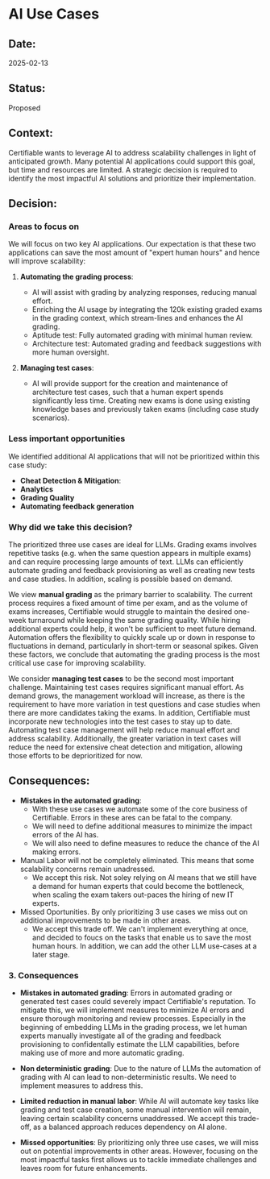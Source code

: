 # AI Use Cases

## Date:
2025-02-13

## Status:
Proposed

## Context:

Certifiable wants to leverage AI to address scalability challenges in light of anticipated growth. Many potential AI applications could support this goal, but time and resources are limited. A strategic decision is required to identify the most impactful AI solutions and prioritize their implementation.

## Decision:

### Areas to focus on
We will focus on two key AI applications. Our expectation is that these two applications can save the most amount of "expert human hours" and hence will improve scalability:

1. **Automating the grading process**: 
    * AI will assist with grading by analyzing responses, reducing manual effort. 
    * Enriching the AI usage by integrating the 120k existing graded exams in the grading context, which stream-lines and enhances the AI grading.
    * Aptitude test: Fully automated grading with minimal human review.
    * Architecture test: Automated grading and feedback suggestions with more human oversight.

2. **Managing test cases**: 
    * AI will provide support for the creation and maintenance of architecture test cases, such that a human expert spends significantly less time. Creating new exams is done using existing knowledge bases and previously taken exams (including case study scenarios).

### Less important opportunities  

We identified additional AI applications that will not be prioritized within this case study: 

* **Cheat Detection & Mitigation**: 
* **Analytics**
* **Grading Quality**
* **Automating feedback generation**

### Why did we take this decision?

The prioritized three use cases are ideal for LLMs.
Grading exams involves repetitive tasks (e.g. when the same question appears in multiple exams) and can require processing large amounts of text. 
LLMs can efficiently automate grading and feedback provisioning as well as creating new tests and case studies. In addition, scaling is possible based on demand.

We view **manual grading** as the primary barrier to scalability.
The current process requires a fixed amount of time per exam, and as the volume of exams increases, Certifiable would struggle to maintain the desired one-week turnaround while keeping the same grading quality.
While hiring additional experts could help, it won't be sufficient to meet future demand.
Automation offers the flexibility to quickly scale up or down in response to fluctuations in demand, particularly in short-term or seasonal spikes. 
Given these factors, we conclude that automating the grading process is the most critical use case for improving scalability.

We consider **managing test cases** to be the second most important challenge. 
Maintaining test cases requires significant manual effort.
As demand grows, the management workload will increase, as there is the requirement to have more variation in test questions and case studies when there are more candidates taking the exams.
In addition, Certifiable must incorporate new technologies into the test cases to stay up to date.
Automating test case management will help reduce manual effort and address scalability.
Additionally, the greater variation in text cases will reduce the need for extensive cheat detection and mitigation, allowing those efforts to be deprioritized for now.

## Consequences:
* **Mistakes in the automated grading**:
    * With these use cases we automate some of the core business of Certifiable. Errors in these ares can be fatal to the company.
    * We will need to define additional measures to minimize the impact errors of the AI has.
    * We will also need to define measures to reduce the chance of the AI making errors.
* Manual Labor will not be completely eliminated. This means that some scalability concerns remain unadressed.
    * We accept this risk. Not soley relying on AI means that we still have a demand for human experts that could become the bottleneck, when scaling the exam takers out-paces the hiring of new IT experts.
* Missed Oportunities. By only prioritizing 3 use cases we miss out on additional improvements to be made in other areas. 
  * We accept this trade off. We can't implement everything at once, and decided to foucs on the tasks that enable us to save the most human hours. In addition, we can add the other LLM use-cases at a later stage.

### 3. Consequences

* **Mistakes in automated grading**: Errors in automated grading or generated test cases could severely impact Certifiable's reputation. To mitigate this, we will implement measures to minimize AI errors and ensure thorough monitoring and review processes. Especially in the beginning of embedding LLMs in the grading process, we let human experts manually investigate all of the grading and feedback provisioning to confidentally estimate the LLM capabilities, before making use of more and more automatic grading.

* **Non deterministic grading**: Due to the nature of LLMs the automation of grading with AI can lead to non-deterministic results. We need to implement measures to address this.

* **Limited reduction in manual labor**: While AI will automate key tasks like grading and test case creation, some manual intervention will remain, leaving certain scalability concerns unaddressed. We accept this trade-off, as a balanced approach reduces dependency on AI alone.

* **Missed opportunities**: By prioritizing only three use cases, we will miss out on potential improvements in other areas. However, focusing on the most impactful tasks first allows us to tackle immediate challenges and leaves room for future enhancements.
